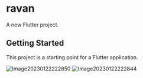 # ravan

A new Flutter project.

## Getting Started

This project is a starting point for a Flutter application.

![Image20230122222850](https://user-images.githubusercontent.com/123319813/213929825-1591a21d-71ea-4ffc-ac2c-602a1597d2f8.png)
![Image20230122222844](https://user-images.githubusercontent.com/123319813/213929831-01903f69-de23-487f-9e4d-750f0ac0bc0f.png)
